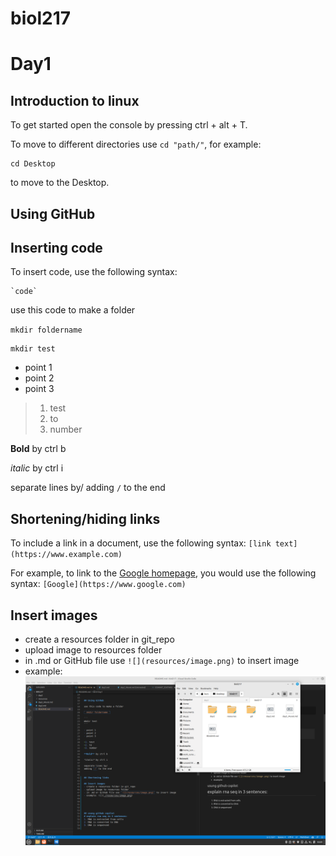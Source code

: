 # biol217
# Day1 
## Introduction to linux

To get started open the console by pressing ctrl + alt + T.

To move to different directories use `cd "path/"`, for example:
```
cd Desktop
```
to move to the Desktop.




## Using GitHub


## Inserting code
To insert code, use the following syntax:
```
`code`
```


use this code to make a folder

` mkdir foldername `

```
mkdir test
```

- point 1
- point 2
- point 3

>1. test
>2. to
>3. number
   
**Bold** by ctrl b

*italic* by ctrl i

separate lines by/
adding `/` to the end


## Shortening/hiding links
To include a link in a document, use the following syntax:
`[link text](https://www.example.com)`

For example, to link to the [Google homepage](https://www.google.com), you would use the following syntax:
`[Google](https://www.google.com)`

## Insert images
- create a resources folder in git_repo
- upload image to resources folder
- in .md or GitHub file use `![](resources/image.png)` to insert image
- example: ![test](./resources/test.png)

